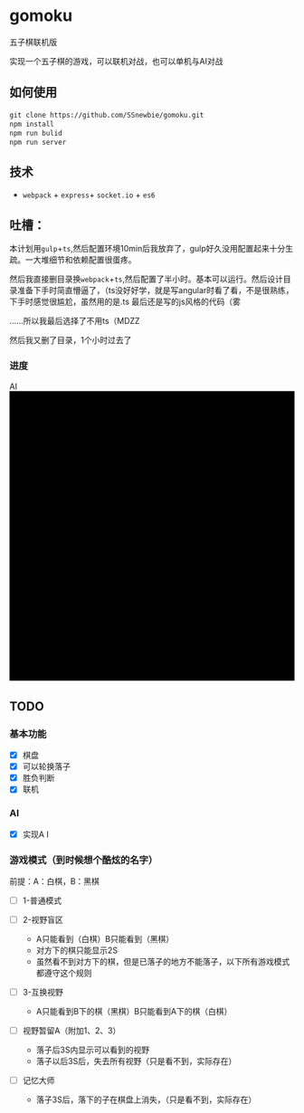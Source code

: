 # gomoku
五子棋联机版

实现一个五子棋的游戏，可以联机对战，也可以单机与AI对战

## 如何使用
```
git clone https://github.com/SSnewbie/gomoku.git
npm install
npm run bulid
npm run server
```

## 技术
- `webpack` + `express`+ `socket.io` + `es6`

## 吐槽：

本计划用`gulp`+`ts`,然后配置环境10min后我放弃了，gulp好久没用配置起来十分生疏。一大堆细节和依赖配置很蛋疼。

然后我直接删目录换`webpack`+`ts`,然后配置了半小时。基本可以运行。然后设计目录准备下手时简直懵逼了，（ts没好好学，就是写angular时看了看，不是很熟练，下手时感觉很尴尬，虽然用的是.ts 最后还是写的js风格的代码（雾

......所以我最后选择了不用ts（MDZZ

然后我又删了目录，1个小时过去了

### 进度
AI
![](doc/dome.gif)
## TODO
### 基本功能
- [X] 棋盘
- [X] 可以轮换落子
- [X] 胜负判断
- [X] 联机
### AI
- [X] 实现A
I
### 游戏模式（到时候想个酷炫的名字）
前提：A：白棋，B：黑棋
- [ ] 1-普通模式

- [ ] 2-视野盲区
	- A只能看到（白棋）B只能看到（黑棋）
	- 对方下的棋只能显示2S
  - 虽然看不到对方下的棋，但是已落子的地方不能落子，以下所有游戏模式都遵守这个规则

- [ ] 3-互换视野
	- A只能看到B下的棋（黑棋）B只能看到A下的棋（白棋）

- [ ] 视野暂留A（附加1、2、3）
	- 落子后3S内显示可以看到的视野
	- 落子以后3S后，失去所有视野（只是看不到，实际存在）

- [ ] 记忆大师
	- 落子3S后，落下的子在棋盘上消失，（只是看不到，实际存在）


